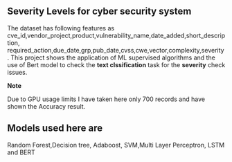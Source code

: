 ## Severity Levels for cyber security system

The dataset has following features as cve_id,vendor_project,product,vulnerability_name,date_added,short_description,	required_action,due_date,grp,pub_date,cvss,cwe,vector,complexity,severity. This project shows the application of ML supervised algorithms and the use of Bert model to check the **text clssification** task for the **severity** check issues.

**Note**

Due to GPU usage limits I have taken here only 700 records and have shown the Accuracy result.

## Models used here are

Random Forest,Decision tree, Adaboost, SVM,Multi Layer Perceptron, LSTM and BERT
